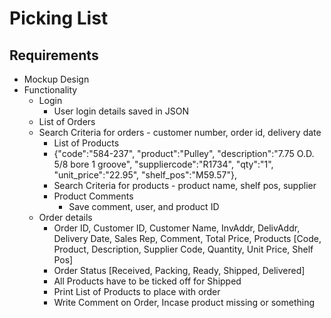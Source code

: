 # Picking List
## Requirements

- Mockup Design
- Functionality
    - Login
        - User login details saved in JSON
    - List of Orders
    - Search Criteria for orders - customer number, order id, delivery date
        - List of Products
        - {"code":"584-237", "product":"Pulley", "description":"7.75 O.D. 5/8 bore 1 groove", "suppliercode":"R1734", "qty":"1", "unit_price":"22.95", "shelf_pos":"M59.57"},
        - Search Criteria for products - product name, shelf pos, supplier
        - Product Comments
            - Save comment, user, and product ID
    - Order details
        - Order ID, Customer ID, Customer Name, InvAddr, DelivAddr, Delivery Date, Sales Rep, Comment, Total Price, Products [Code, Product, Description, Supplier Code, Quantity, Unit Price, Shelf Pos]
        - Order Status [Received, Packing, Ready, Shipped, Delivered]
        - All Products have to be ticked off for Shipped
        - Print List of Products to place with order
        - Write Comment on Order, Incase product missing or something